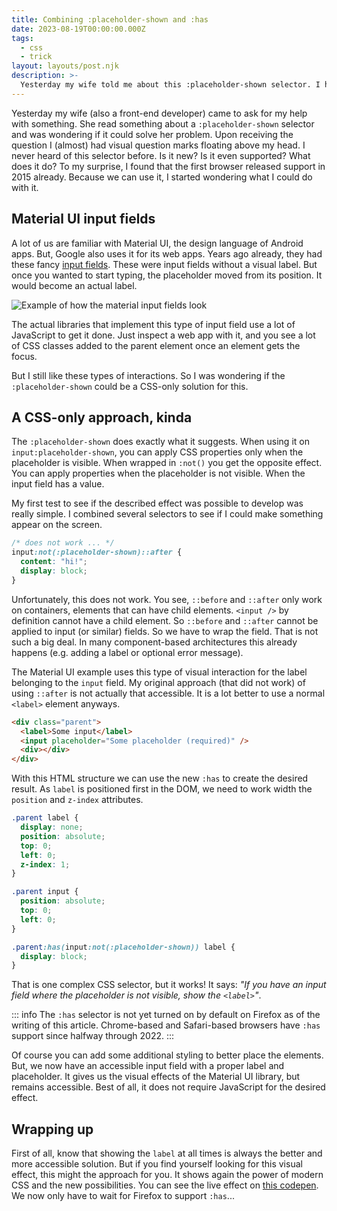 ```yaml
---
title: Combining :placeholder-shown and :has
date: 2023-08-19T00:00:00.000Z
tags:
  - css
  - trick
layout: layouts/post.njk
description: >-
  Yesterday my wife told me about this :placeholder-shown selector. I had visual question marks above my head because I never heard of it before. But it sparked curiosity about what it could give me.
---
```


Yesterday my wife (also a front-end developer) came to ask for my help with something. She read something about a `:placeholder-shown` selector and was wondering if it could solve her problem. Upon receiving the question I (almost) had visual question marks floating above my head. I never heard of this selector before. Is it new? Is it even supported? What does it do? To my surprise, I found that the first browser released support in 2015 already. Because we can use it, I started wondering what I could do with it.

## Material UI input fields

A lot of us are familiar with Material UI, the design language of Android apps. But, Google also uses it for its web apps. Years ago already, they had these fancy [input fields](https://m3.material.io/components/text-fields/overview). These were input fields without a visual label. But once you wanted to start typing, the placeholder moved from its position. It would become an actual label.

![Example of how the material input fields look](/img/material-input-field.png)

The actual libraries that implement this type of input field use a lot of JavaScript to get it done. Just inspect a web app with it, and you see a lot of CSS classes added to the parent element once an element gets the focus.

But I still like these types of interactions. So I was wondering if the `:placeholder-shown` could be a CSS-only solution for this.

## A CSS-only approach, kinda

The `:placeholder-shown` does exactly what it suggests. When using it on `input:placeholder-shown`, you can apply CSS properties only when the placeholder is visible. When wrapped in `:not()` you get the opposite effect. You can apply properties when the placeholder is not visible. When the input field has a value.

My first test to see if the described effect was possible to develop was really simple. I combined several selectors to see if I could make something appear on the screen.

```css
/* does not work ... */
input:not(:placeholder-shown)::after {
  content: "hi!";
  display: block;
}
```

Unfortunately, this does not work. You see, `::before` and `::after` only work on containers, elements that can have child elements. `<input />` by definition cannot have a child element. So `::before` and `::after` cannot be applied to input (or similar) fields. So we have to wrap the field. That is not such a big deal. In many component-based architectures this already happens (e.g. adding a label or optional error message).

The Material UI example uses this type of visual interaction for the label belonging to the `input` field. My original approach (that did not work) of using `::after` is not actually that accessible. It is a lot better to use a normal `<label>` element anyways.

```html
<div class="parent">
  <label>Some input</label>
  <input placeholder="Some placeholder (required)" />
  <div></div>
</div>
```

With this HTML structure we can use the new `:has` to create the desired result. As `label` is positioned first in the DOM, we need to work width the `position` and `z-index` attributes.

```css
.parent label {
  display: none;
  position: absolute;
  top: 0;
  left: 0;
  z-index: 1;
}

.parent input {
  position: absolute;
  top: 0;
  left: 0;
}

.parent:has(input:not(:placeholder-shown)) label {
  display: block;
}
```

That is one complex CSS selector, but it works! It says: _"If you have an input field where the placeholder is not visible, show the `<label>`"_.

::: info
The `:has` selector is not yet turned on by default on Firefox as of the writing of this article. Chrome-based and Safari-based browsers have `:has` support since halfway through 2022.
:::

Of course you can add some additional styling to better place the elements. But, we now have an accessible input field with a proper label and placeholder. It gives us the visual effects of the Material UI library, but remains accessible. Best of all, it does not require JavaScript for the desired effect.

## Wrapping up

First of all, know that showing the `label` at all times is always the better and more accessible solution. But if you find yourself looking for this visual effect, this might the approach for you. It shows again the power of modern CSS and the new possibilities. You can see the live effect on [this codepen](https://codepen.io/vycke/pen/poqoOvE). We now only have to wait for Firefox to support `:has`...
